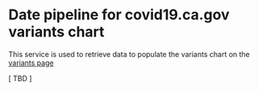 # Date pipeline for covid19.ca.gov variants chart

This service is used to retrieve data to populate the variants chart on the  <a href="https://covid19.ca.gov/variants/#in-california">variants page</a>

[ TBD ]

